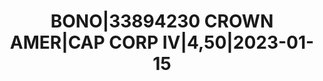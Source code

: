 ---
layout: asset
title: BONO|33894230 CROWN AMER|CAP CORP IV|4,50|2023-01-15
isin: US228189AB23
---